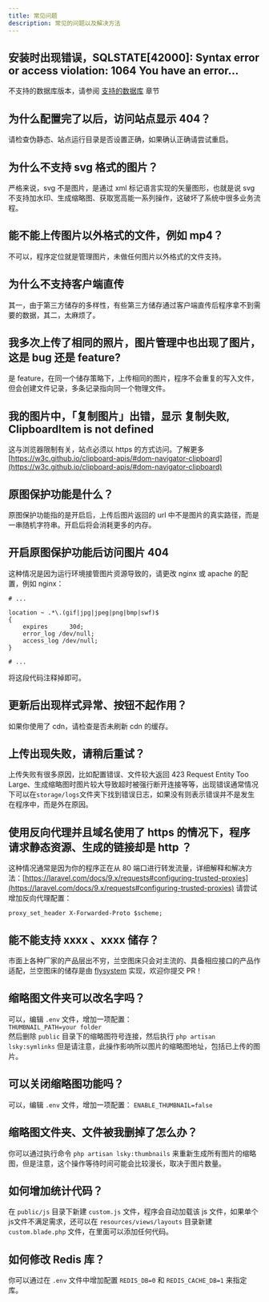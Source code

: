 ```yaml
---
title: 常见问题
description: 常见的问题以及解决方法
---
```


## 安装时出现错误，SQLSTATE[42000]: Syntax error or access violation: 1064 You have an error...
不支持的数据库版本，请参阅 [支持的数据库](/docs/enterprise/v1/#支持的数据库) 章节

## 为什么配置完了以后，访问站点显示 404？
请检查伪静态、站点运行目录是否设置正确，如果确认正确请尝试重启。

## 为什么不支持 svg 格式的图片？
严格来说，svg 不是图片，是通过 xml 标记语言实现的矢量图形，也就是说 svg 不支持加水印、生成缩略图、获取宽高能一系列操作，这破坏了系统中很多业务流程。

## 能不能上传图片以外格式的文件，例如 mp4？
不可以，程序定位就是管理图片，未做任何图片以外格式的文件支持。

## 为什么不支持客户端直传
其一，由于第三方储存的多样性，有些第三方储存通过客户端直传后程序拿不到需要的数据，其二，太麻烦了。

## 我多次上传了相同的照片，图片管理中也出现了图片，这是 bug 还是 feature?
是 feature，在同一个储存策略下，上传相同的图片，程序不会重复的写入文件，但会创建文件记录，多条记录指向同一个物理文件。

## 我的图片中，「复制图片」出错，显示 复制失败, ClipboardItem is not defined
这与浏览器限制有关，站点必须以 https 的方式访问。了解更多 [https://w3c.github.io/clipboard-apis/#dom-navigator-clipboard](https://w3c.github.io/clipboard-apis/#dom-navigator-clipboard)

## 原图保护功能是什么？
原图保护功能指的是开启后，上传后图片返回的 url 中不是图片的真实路径，而是一串随机字符串。开启后将会消耗更多的内存。

## 开启原图保护功能后访问图片 404
这种情况是因为运行环境接管图片资源导致的，请更改 nginx 或 apache 的配置，例如 nginx：
```
# ...

location ~ .*\.(gif|jpg|jpeg|png|bmp|swf)$
{
    expires      30d;
    error_log /dev/null;
    access_log /dev/null;
}

# ...
```

将这段代码注释掉即可。

## 更新后出现样式异常、按钮不起作用？
如果你使用了 cdn，请检查是否未刷新 cdn 的缓存。

## 上传出现失败，请稍后重试？
上传失败有很多原因，比如配置错误、文件较大返回 423 Request Entity Too Large、生成缩略图时图片较大导致超时被强行断开连接等等，出现错误通常情况下可以在`storage/logs`文件夹下找到错误日志，如果没有则表示错误并不是发生在程序中，而是外在原因。

## 使用反向代理并且域名使用了 https 的情况下，程序请求静态资源、生成的链接却是 http ？
这种情况通常是因为你的程序正在从 80 端口进行转发流量，详细解释和解决方法：[https://laravel.com/docs/9.x/requests#configuring-trusted-proxies](https://laravel.com/docs/9.x/requests#configuring-trusted-proxies)
请尝试增加反向代理配置：  
```
proxy_set_header X-Forwarded-Proto $scheme;
```

## 能不能支持 xxxx 、xxxx 储存？
市面上各种厂家的产品层出不穷，兰空图床只会对主流的、具备相应接口的产品作适配，兰空图床的储存是由 [flysystem](https://flysystem.thephpleague.com/) 实现，欢迎你提交 PR！

## 缩略图文件夹可以改名字吗？
可以，编辑 `.env` 文件，增加一项配置：  
`THUMBNAIL_PATH=your folder`  
然后删除 `public` 目录下的缩略图符号连接，然后执行 `php artisan lsky:symlinks`
但是请注意，此操作影响所以图片的缩略图地址，包括已上传的图片。

## 可以关闭缩略图功能吗？
可以，编辑 `.env` 文件，增加一项配置：
`ENABLE_THUMBNAIL=false`

## 缩略图文件夹、文件被我删掉了怎么办？
你可以通过执行命令 `php artisan lsky:thumbnails` 来重新生成所有图片的缩略图，但是注意，这个操作等待时间可能会比较漫长，取决于图片数量。

## 如何增加统计代码？
在 `public/js` 目录下新建 `custom.js` 文件，程序会自动加载该 js 文件，如果单个js文件不满足需求，还可以在 `resources/views/layouts` 目录新建 `custom.blade.php` 文件，在里面可以添加任何代码。

## 如何修改 Redis 库？
你可以通过在 `.env` 文件中增加配置 `REDIS_DB=0` 和 `REDIS_CACHE_DB=1` 来指定库。